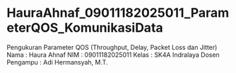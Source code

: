 # HauraAhnaf_09011182025011_ParameterQOS_KomunikasiData
Pengukuran Parameter QOS (Throughput, Delay, Packet Loss dan Jitter)
Nama            : Haura Ahnaf
NIM             : 09011182025011
Kelas           : SK4A Indralaya
Dosen Pengampu  : Adi Hermansyah, M.T.
